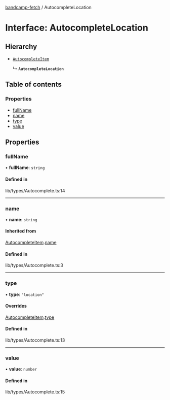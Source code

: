 [bandcamp-fetch](../README.md) / AutocompleteLocation

# Interface: AutocompleteLocation

## Hierarchy

- [`AutocompleteItem`](AutocompleteItem.md)

  ↳ **`AutocompleteLocation`**

## Table of contents

### Properties

- [fullName](AutocompleteLocation.md#fullname)
- [name](AutocompleteLocation.md#name)
- [type](AutocompleteLocation.md#type)
- [value](AutocompleteLocation.md#value)

## Properties

### fullName

• **fullName**: `string`

#### Defined in

lib/types/Autocomplete.ts:14

___

### name

• **name**: `string`

#### Inherited from

[AutocompleteItem](AutocompleteItem.md).[name](AutocompleteItem.md#name)

#### Defined in

lib/types/Autocomplete.ts:3

___

### type

• **type**: ``"location"``

#### Overrides

[AutocompleteItem](AutocompleteItem.md).[type](AutocompleteItem.md#type)

#### Defined in

lib/types/Autocomplete.ts:13

___

### value

• **value**: `number`

#### Defined in

lib/types/Autocomplete.ts:15
